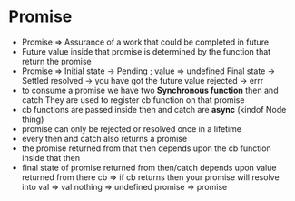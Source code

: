 # Promise
* Promise => Assurance of a work that could be completed in future
* Future value inside that promise is determined by the function that return the promise
* Promise => Initial state -> Pending ; value => undefined
            Final state -> Settled
                resolved -> you have got the future value
                rejected -> errr
*  to consume a promise we have two **Synchronous function** then and catch
They are used to register cb function on that promise
* cb functions are passed inside then and catch are **async** (kindof Node thing)
* promise can only be rejected or resolved once in a lifetime
* every then and catch also returns a promise
* the promise returned from that then depends upon the cb function inside that then
* final state of promise returned from then/catch depends upon value returned from there cb => if cb returns then your promise will resolve into 
                val => val 
                nothing => undefined 
                promise => promise